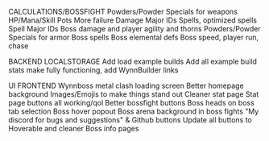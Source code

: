 CALCULATIONS/BOSSFIGHT
Powders/Powder Specials for weapons
HP/Mana/Skill Pots
More failure
Damage Major IDs
Spells, optimized spells
Spell Major IDs
Boss damage and player agility and thorns
Powders/Powder Specials for armor
Boss spells
Boss elemental defs
Boss speed, player run, chase

BACKEND LOCALSTORAGE
Add load example builds
Add all example build stats make fully functioning, add WynnBuilder links

UI FRONTEND
Wynnboss metal clash loading screen
Better homepage background
Images/Emojis to make things stand out
Cleaner stat page
Stat page buttons all working/qol
Better bossfight buttons
Boss heads on boss tab selection
Boss hover popout
Boss arena background in boss fights
"My discord for bugs and suggestions" & Github buttons
Update all buttons to Hoverable and cleaner
Boss info pages